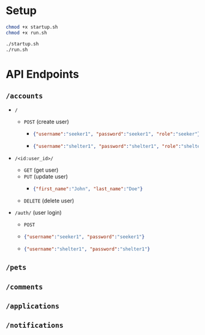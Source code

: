 # Setup
```bash
chmod +x startup.sh
chmod +x run.sh

./startup.sh
./run.sh
```

# API Endpoints
## `/accounts`
- `/`
  - `POST` (create user)
     - ```json
       {"username":"seeker1", "password":"seeker1", "role":"seeker"}
       ```
     - ```json
       {"username":"shelter1", "password":"shelter1", "role":"shelter", "address":"123 Main St, City, State, Zip"}
       ```
- `/<id:user_id>/`
  - `GET` (get user)
  - `PUT` (update user)
    - ```json
      {"first_name":"John", "last_name":"Doe"}
      ```
  - `DELETE` (delete user)
      


- `/auth/` (user login)
  - `POST`
  - ```json
    {"username":"seeker1", "password":"seeker1"}
    ```
  - ```json
    {"username":"shelter1", "password":"shelter1"}
    ```



## `/pets`

## `/comments`

## `/applications`

## `/notifications`


